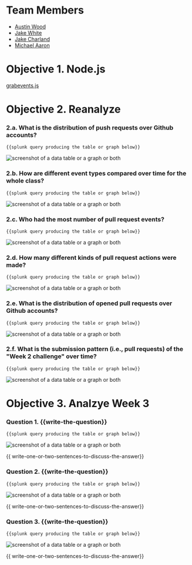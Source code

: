 # Team Members

* [Austin Wood](https://github.com/indiesquidge)
* [Jake White](https://github.com/jakewhite8)
* [Jake Charland](https://github.com/jakecharland)
* [Michael Aaron](https://github.com/develra)

# Objective 1. Node.js

[grabevents.js](grabevents.js)

# Objective 2. Reanalyze

### 2.a. What is the distribution of push requests over Github accounts?
```
{{splunk query producing the table or graph below}}
```
![screenshot of a data table or a graph or both](image.png?raw=true)

### 2.b. How are different event types compared over time for the whole class?
```
{{splunk query producing the table or graph below}}
```
![screenshot of a data table or a graph or both](image.png?raw=true)

### 2.c. Who had the most number of pull request events?
```
{{splunk query producing the table or graph below}}
```
![screenshot of a data table or a graph or both](image.png?raw=true)

### 2.d. How many different kinds of pull request actions were made?
```
{{splunk query producing the table or graph below}}
```
![screenshot of a data table or a graph or both](image.png?raw=true)

### 2.e. What is the distribution of opened pull requests over Github accounts?
```
{{splunk query producing the table or graph below}}
```
![screenshot of a data table or a graph or both](image.png?raw=true)

### 2.f. What is the submission pattern (i.e., pull requests) of the "Week 2 challenge" over time?
```
{{splunk query producing the table or graph below}}
```
![screenshot of a data table or a graph or both](image.png?raw=true)


# Objective 3. Analzye Week 3

### Question 1. {{write-the-question}}
```
{{splunk query producing the table or graph below}}
```
![screenshot of a data table or a graph or both](image.png?raw=true)

{{ write-one-or-two-sentences-to-discuss-the-answer}}

### Question 2. {{write-the-question}}
```
{{splunk query producing the table or graph below}}
```
![screenshot of a data table or a graph or both](image.png?raw=true)

{{ write-one-or-two-sentences-to-discuss-the-answer}}

### Question 3. {{write-the-question}}
```
{{splunk query producing the table or graph below}}
```
![screenshot of a data table or a graph or both](image.png?raw=true)

{{ write-one-or-two-sentences-to-discuss-the-answer}}
